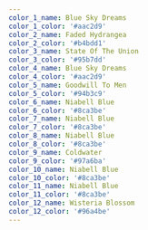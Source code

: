 ```yaml
---
color_1_name: Blue Sky Dreams
color_1_color: '#aac2d9'
color_2_name: Faded Hydrangea
color_2_color: '#b4bdd1'
color_3_name: State Of The Union
color_3_color: '#95b7dd'
color_4_name: Blue Sky Dreams
color_4_color: '#aac2d9'
color_5_name: Goodwill To Men
color_5_color: '#94b3c9'
color_6_name: Niabell Blue
color_6_color: '#8ca3be'
color_7_name: Niabell Blue
color_7_color: '#8ca3be'
color_8_name: Niabell Blue
color_8_color: '#8ca3be'
color_9_name: Coldwater
color_9_color: '#97a6ba'
color_10_name: Niabell Blue
color_10_color: '#8ca3be'
color_11_name: Niabell Blue
color_11_color: '#8ca3be'
color_12_name: Wisteria Blossom
color_12_color: '#96a4be'
---
```

